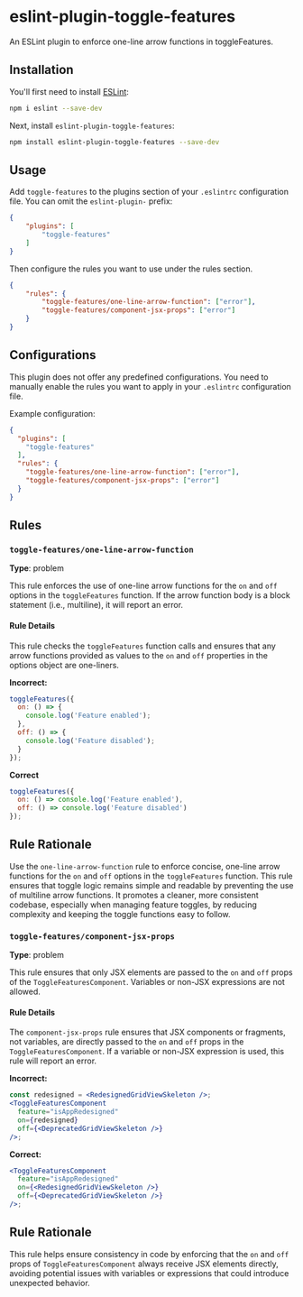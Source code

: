 # eslint-plugin-toggle-features

An ESLint plugin to enforce one-line arrow functions in toggleFeatures.

## Installation

You'll first need to install [ESLint](https://eslint.org/):

```sh
npm i eslint --save-dev
```

Next, install `eslint-plugin-toggle-features`:

```sh
npm install eslint-plugin-toggle-features --save-dev
```

## Usage

Add `toggle-features` to the plugins section of your `.eslintrc` configuration file. You can omit the `eslint-plugin-` prefix:

```json
{
    "plugins": [
        "toggle-features"
    ]
}
```


Then configure the rules you want to use under the rules section.

```json
{
    "rules": {
        "toggle-features/one-line-arrow-function": ["error"],
        "toggle-features/component-jsx-props": ["error"]
    }
}
```

## Configurations

This plugin does not offer any predefined configurations. You need to manually enable the rules you want to apply in your `.eslintrc` configuration file.

Example configuration:

```json
{
  "plugins": [
    "toggle-features"
  ],
  "rules": {
    "toggle-features/one-line-arrow-function": ["error"],
    "toggle-features/component-jsx-props": ["error"]
  }
}
```


## Rules

### `toggle-features/one-line-arrow-function`

**Type**: problem 

This rule enforces the use of one-line arrow functions for the `on` and `off` options in the `toggleFeatures` function.
If the arrow function body is a block statement (i.e., multiline), it will report an error.

#### Rule Details

This rule checks the `toggleFeatures` function calls and ensures that any arrow functions provided as values to the `on` and `off` properties in the options object are one-liners. 

**Incorrect:**

```js
toggleFeatures({
  on: () => {
    console.log('Feature enabled');
  },
  off: () => {
    console.log('Feature disabled');
  }
});
```

**Correct**
```js
toggleFeatures({
  on: () => console.log('Feature enabled'),
  off: () => console.log('Feature disabled')
});
```

## Rule Rationale
Use the `one-line-arrow-function` rule to enforce concise, one-line arrow functions for the `on` and `off` options in the `toggleFeatures` function. 
This rule ensures that toggle logic remains simple and readable by preventing the use of multiline arrow functions. 
It promotes a cleaner, more consistent codebase, especially when managing feature toggles, by reducing complexity and keeping the toggle functions easy to follow.


### `toggle-features/component-jsx-props`

**Type**: problem

This rule ensures that only JSX elements are passed to the `on` and `off` props of the `ToggleFeaturesComponent`. 
Variables or non-JSX expressions are not allowed.

#### Rule Details

The `component-jsx-props` rule ensures that JSX components or fragments, not variables, are directly passed to the `on` and `off` props in the `ToggleFeaturesComponent`. 
If a variable or non-JSX expression is used, this rule will report an error.

**Incorrect:**
```jsx
const redesigned = <RedesignedGridViewSkeleton />;
<ToggleFeaturesComponent
  feature="isAppRedesigned"
  on={redesigned}
  off={<DeprecatedGridViewSkeleton />}
/>;
```
**Correct:**
```jsx
<ToggleFeaturesComponent
  feature="isAppRedesigned"
  on={<RedesignedGridViewSkeleton />}
  off={<DeprecatedGridViewSkeleton />}
/>;
```
## Rule Rationale
This rule helps ensure consistency in code by enforcing that the `on` and `off` props of `ToggleFeaturesComponent` always receive JSX elements directly, avoiding potential issues with variables or expressions that could introduce unexpected behavior.

